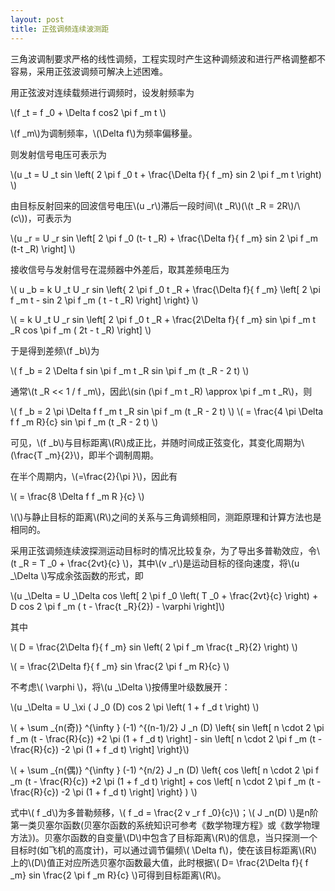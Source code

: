 ```yaml
---
layout: post
title: 正弦调频连续波测距
---
```


三角波调制要求严格的线性调频，工程实现时产生这种调频波和进行严格调整都不容易，采用正弦波调频可解决上述困难。

用正弦波对连续载频进行调频时，设发射频率为

\\(f _t = f _0 + \Delta f cos2 \pi f _m t \\)

\\(f _m\\)为调制频率，\\(\Delta f\\)为频率偏移量。

则发射信号电压可表示为

\\(u _t = U _t sin \left( 2 \pi f _0 t + \frac{\Delta f}{ f _m} sin 2 \pi f _m t \right) \\)

由目标反射回来的回波信号电压\\(u _r\\)滞后一段时间\\(t _R\\)(\\(t _R = 2R\\)/\\(c\\))，可表示为

\\(u _r = U _r sin \left[ 2 \pi f _0 (t- t _R) + \frac{\Delta f}{ f _m} sin 2 \pi f _m (t-t _R) \right] \\)

接收信号与发射信号在混频器中外差后，取其差频电压为

\\( u _b = k U _t U _r sin \left{ 2 \pi f _0 t _R + \frac{\Delta f}{ f _m} \left[ 2 \pi f _m t - sin 2 \pi f _m ( t - t _R) \right] \right} \\)

\\( = k U _t U _r sin \left[ 2 \pi f _0 t _R + \frac{2\Delta f}{ f _m} sin \pi f _m t _R cos \pi f _m ( 2t - t _R) \right] \\)

于是得到差频\\(f _b\\)为

\\( f _b = 2 \Delta f sin \pi f _m t _R sin \pi f _m (t _R - 2 t) \\)

通常\\(t _R << 1 / f _m\\)，因此\\(sin (\pi f _m t _R) \approx \pi f _m t _R\\)，则

\\( f _b = 2 \pi \Delta f f _m t _R sin \pi f _m (t _R - 2 t) \\)
\\( = \frac{4 \pi \Delta f f _m R}{c} sin \pi f _m (t _R - 2 t) \\)

可见，\\(f _b\\)与目标距离\\(R\\)成正比，并随时间成正弦变化，其变化周期为\\(\frac{T _m}{2}\\)，即半个调制周期。

在半个周期内，\\(<sinx>=\frac{2}{\pi }\\)，因此有

\\( <f _b> = \frac{8 \Delta f f _m R }{c} \\)

\\(<f _b>\\)与静止目标的距离\\(R\\)之间的关系与三角调频相同，测距原理和计算方法也是相同的。

采用正弦调频连续波探测运动目标时的情况比较复杂，为了导出多普勒效应，令\\(t _R = T _0 + \frac{2vt}{c} \\)，其中\\(v _r\\)是运动目标的径向速度，将\\(u _\Delta \\)写成余弦函数的形式，即

\\(u _\Delta = U _\Delta cos \left[ 2 \pi f _0 \left( T _0 + \frac{2vt}{c} \right) + D cos 2 \pi f _m ( t - \frac{t _R}{2}) - \varphi \right]\\)

其中

\\( D = \frac{2\Delta f}{ f _m} sin \left( 2 \pi f _m \frac{t _R}{2} \right) \\)

\\( = \frac{2\Delta f}{ f _m} sin \frac{2 \pi f _m R}{c} \\)

不考虑\\( \varphi \\)，将\\(u _\Delta \\)按傅里叶级数展开：

\\(u _\Delta = U _\xi ( J _0 (D) cos 2 \pi \left( 1 + f _d t \right) \\) 

\\( + \sum _{n(奇)} ^{\infty } (-1) ^{(n-1)/2} J _n (D) \left{ sin \left[ n \cdot 2 \pi f _m (t - \frac{R}{c}) +2 \pi (1 + f _d t) \right] - sin \left[ n \cdot 2 \pi f _m (t - \frac{R}{c}) -2 \pi (1 + f _d t) \right] \right}\\) 

\\( + \sum _{n(偶)} ^{\infty } (-1) ^{n/2} J _n (D) \left\{ cos \left[ n \cdot 2 \pi f _m (t - \frac{R}{c}) +2 \pi (1 + f _d t) \right] + cos \left[ n \cdot 2 \pi f _m (t - \frac{R}{c}) -2 \pi (1 + f _d t) \right] \right\} ) \\)

式中\\( f _d\\)为多普勒频移，\\( f _d = \frac{2 v _r f _0}{c}\\)；\\( J _n(D) \\)是n阶第一类贝塞尔函数(贝塞尔函数的系统知识可参考《数学物理方程》或《数学物理方法》)。贝塞尔函数的自变量\\(D\\)中包含了目标距离\\(R\\)的信息，当只探测一个目标时(如飞机的高度计)，可以通过调节偏频\\( \Delta f\\)，使在该目标距离\\(R\\)上的\\(D\\)值正对应所选贝塞尔函数最大值，此时根据\\( D= \frac{2\Delta f}{ f _m} sin \frac{2 \pi f _m R}{c} \\)可得到目标距离\\(R\\)。
